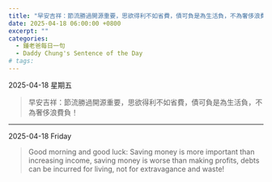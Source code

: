 ```yaml
---
title: "早安吉祥：節流勝過開源重要，思欲得利不如省費，債可負是為生活負，不為奢侈浪費負！ <br> Good morning and good luck: Saving money is more important than increasing income, saving money is worse than making profits, debts can be incurred for living, not for extravagance and waste!"
date: 2025-04-18 06:00:00 +0800
excerpt: ""
categories:
  - 鍾老爸每日一句
  - Daddy Chung's Sentence of the Day
# tags:
---
```


2025-04-18 星期五

> 早安吉祥：節流勝過開源重要，思欲得利不如省費，債可負是為生活負，不為奢侈浪費負！

---

2025-04-18 Friday

> Good morning and good luck: Saving money is more important than increasing income, saving money is worse than making profits, debts can be incurred for living, not for extravagance and waste!
